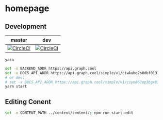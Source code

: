 # homepage

## Development

master | dev
--- | ---
[![CircleCI](https://circleci.com/gh/graphcool/homepage/tree/master.svg?style=svg)](https://circleci.com/gh/graphcool/homepage/tree/master) | [![CircleCI](https://circleci.com/gh/graphcool/homepage/tree/dev.svg?style=svg)](https://circleci.com/gh/graphcool/homepage/tree/dev)

```sh
yarn

set -x BACKEND_ADDR https://api.graph.cool
set -x DOCS_API_ADDR https://api.graph.cool/simple/v1/ciwkuhq2s0dbf0131rcb3isiq
# or dev:
# set -x DOCS_API_ADDR https://api.graph.cool/simple/v1/ciyn862op3bgx01208bxt03x6
yarn start
```

## Editing Conent
```sh
set -x CONTENT_PATH ../content/content/; npm run start-edit
```
